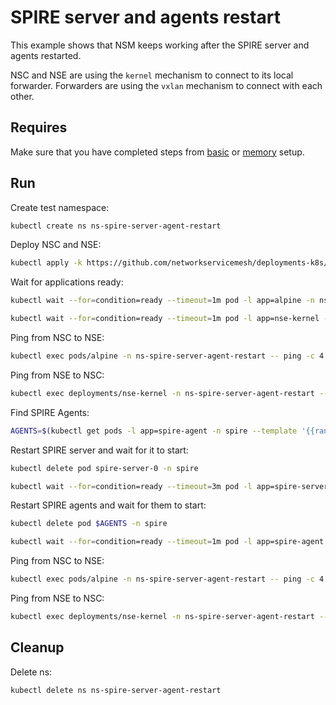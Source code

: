 # SPIRE server and agents restart

This example shows that NSM keeps working after the SPIRE server and agents restarted.

NSC and NSE are using the `kernel` mechanism to connect to its local forwarder.
Forwarders are using the `vxlan` mechanism to connect with each other.

## Requires

Make sure that you have completed steps from [basic](../../basic) or [memory](../../memory) setup.

## Run

Create test namespace:
```bash
kubectl create ns ns-spire-server-agent-restart
```

Deploy NSC and NSE:
```bash
kubectl apply -k https://github.com/networkservicemesh/deployments-k8s/examples/heal/spire-server-agent-restart?ref=328d6a14d684abe656e4b811c225299d9982607f
```

Wait for applications ready:
```bash
kubectl wait --for=condition=ready --timeout=1m pod -l app=alpine -n ns-spire-server-agent-restart
```
```bash
kubectl wait --for=condition=ready --timeout=1m pod -l app=nse-kernel -n ns-spire-server-agent-restart
```

Ping from NSC to NSE:
```bash
kubectl exec pods/alpine -n ns-spire-server-agent-restart -- ping -c 4 172.16.1.100
```

Ping from NSE to NSC:
```bash
kubectl exec deployments/nse-kernel -n ns-spire-server-agent-restart -- ping -c 4 172.16.1.101
```

Find SPIRE Agents:
```bash
AGENTS=$(kubectl get pods -l app=spire-agent -n spire --template '{{range .items}}{{.metadata.name}}{{" "}}{{end}}')
```

Restart SPIRE server and wait for it to start:
```bash
kubectl delete pod spire-server-0 -n spire
```

```bash
kubectl wait --for=condition=ready --timeout=3m pod -l app=spire-server -n spire
```

Restart SPIRE agents and wait for them to start:
```bash
kubectl delete pod $AGENTS -n spire
```

```bash
kubectl wait --for=condition=ready --timeout=1m pod -l app=spire-agent -n spire
```

Ping from NSC to NSE:
```bash
kubectl exec pods/alpine -n ns-spire-server-agent-restart -- ping -c 4 172.16.1.100
```

Ping from NSE to NSC:
```bash
kubectl exec deployments/nse-kernel -n ns-spire-server-agent-restart -- ping -c 4 172.16.1.101
```

## Cleanup

Delete ns:
```bash
kubectl delete ns ns-spire-server-agent-restart
```
